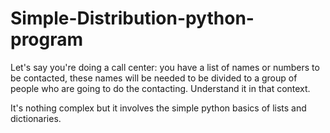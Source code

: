 # Simple-Distribution-python-program
Let's say you're doing a call center: you have a list of names or numbers to be contacted, these names will be needed to be divided to a group of people who are going to do the contacting. Understand it in that context.

It's nothing complex but it involves the simple python basics of lists and dictionaries.
